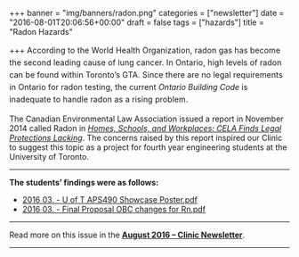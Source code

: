 +++
banner = "img/banners/radon.png"
categories = ["newsletter"]
date = "2016-08-01T20:06:56+00:00"
draft = false
tags = ["hazards"]
title = "Radon Hazards"

+++
<span style="line-height: 1.58; letter-spacing: 0.01em;">According to the World Health Organization, radon gas has become the second leading cause of lung cancer. In Ontario, high levels of radon can be found within Toronto’s GTA. Since there are no legal requirements in Ontario for radon testing, the current</span> _Ontario Building Code_ <span style="line-height: 1.58; letter-spacing: 0.01em;">is inadequate to handle radon as a rising problem.</span>  

The Canadian Environmental Law Association issued a report in November 2014 called Radon in [_Homes, Schools, and Workplaces: CELA Finds Legal Protections Lacking_](http://www.cela.ca/newsevents/radon-homes-schools-and-workplaces-cela-finds-legal-protections-lacking). The concerns raised by this report inspired our Clinic to suggest this topic as a project for fourth year engineering students at the University of Toronto.

* * *

**The students’ findings were as follows:**

*   [2016 03\. - U of T APS490 Showcase Poster.pdf](https://s3.amazonaws.com/newsletter.workers-safety.ca/newsletters/2016+03/2016+03.+++U+of+T+++APS490+Showcase+Poster.pdf)
*   [2016 03\. - Final Proposal OBC changes for Rn.pdf](https://s3.amazonaws.com/newsletter.workers-safety.ca/newsletters/2016+03/2016+03.+++Final+Proposal++OBC+changes+for+Rn.pdf)

* * *

Read more on this issue in the **[August 2016 – Clinic Newsletter](https://s3.amazonaws.com/newsletter.workers-safety.ca/newsletters/2016+08/2016+08.+Vol.24++No.2+.pdf)**.

* * *